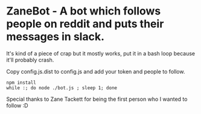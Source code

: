 # ZaneBot - A bot which follows people on reddit and puts their messages in slack.

It's kind of a piece of crap but it mostly works, put it in a bash loop because it'll probably crash.

Copy config.js.dist to config.js and add your token and people to follow.

    npm install
    while :; do node ./bot.js ; sleep 1; done


Special thanks to Zane Tackett for being the first person who I wanted to follow :D
